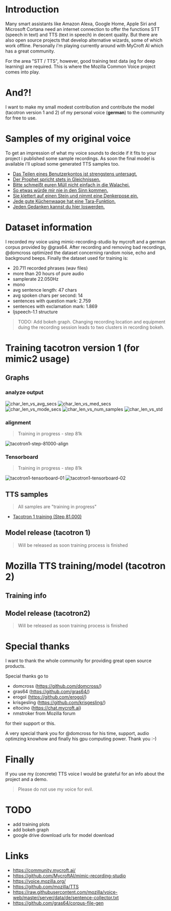 # Introduction
Many smart assistants like Amazon Alexa, Google Home, Apple Siri and Microsoft Cortana need an internet connection to offer the functions STT (speech in text) and TTS (text in speech) in decent quality. But there are also open source projects that develop alternative wizards, some of which work offline. Personally i'm playing currently around with MyCroft AI which has a great community.

For the area "STT / TTS", however, good training test data (eg for deep learning) are required. This is where the Mozilla Common Voice project comes into play.

# And?!
I want to make my small modest contribution and contribute the model (tacotron version 1 and 2) of my personal voice (**german**) to the community for free to use.

# Samples of my original voice
To get an impression of what my voice sounds to decide if it fits to your project i published some sample recordings. As soon the final model is available i'll upload some generated TTS samples too.

* [Das Teilen eines Benutzerkontos ist strengstens untersagt.](./samples/original_recording/recorded_sample_01.wav )
* [Der Prophet spricht stets in Gleichnissen.](./samples/original_recording/recorded_sample_02.wav )
* [Bitte schmeißt euren Müll nicht einfach in die Walachei.](./samples/original_recording/recorded_sample_03.wav )
* [So etwas würde mir nie in den Sinn kommen.](./samples/original_recording/recorded_sample_04.wav )
* [Sie klettert auf einen Stein und nimmt eine Denkerpose ein.](./samples/original_recording/recorded_sample_05.wav )
* [Jede gute Küchenwaage hat eine Tara-Funktion.](./samples/original_recording/recorded_sample_06.wav )
* [Jeden Gedanken kannst du hier loswerden.](./samples/original_recording/recorded_sample_07.wav )


# Dataset information
I recorded my voice using mimic-recording-studio by mycroft and a german corpus provided by @gras64. After recording and removing bad recordings, @domcross optimized the dataset concerning random noise, echo and background beeps.
Finally the dataset used for training is:

* 20.711 recorded phrases (wav files)
* more than 20 hours of pure audio
* samplerate 22.050Hz
* mono
* avg sentence length: 47 chars
* avg spoken chars per second: 14
* sentences with question mark: 2.759
* sentences with exclamation mark: 1.869
* ljspeech-1.1 structure

> TODO: Add bokeh graph.
Changing recording location and equipment duing the recording session leads to two clusters in recording bokeh.

# Training tacotron version 1 (for mimic2 usage)

## Graphs
### analyze output
![char_len_vs_avg_secs](./img/char_len_vs_avg_secs.png?raw=true "char_len_vs_avg_secs")
![char_len_vs_med_secs](./img/char_len_vs_med_secs.png?raw=true "char_len_vs_med_secs")
![char_len_vs_mode_secs](./img/char_len_vs_mode_secs.png?raw=true "char_len_vs_mode_secs")
![char_len_vs_num_samples](./img/char_len_vs_num_samples.png?raw=true "char_len_vs_num_samples")
![char_len_vs_std](./img/char_len_vs_std.png?raw=true "char_len_vs_std")

### alignment
> Training in progress - step 81k

![](./img/tacotron1-step-81000-align.png?raw=true "tacotron1-step-81000-align")

### Tensorboard
> Training in progress - step 81k

![](./img/tacotron1-tensorboard-01.png?raw=true "tacotron1-tensorboard-01")
![](./img/tacotron1-tensorboard-02.png?raw=true "tacotron1-tensorboard-02")

## TTS samples
> All samples are "training in progress"
* [Tacotron 1 training (Step 81.000)](./samples/tts_tacotron1/step-81000-audio.wav )

## Model release (tacotron 1)
> Will be released as soon training process is finished


# Mozilla TTS training/model (tacotron 2)

## Training info

## Model release (tacotron2)
> Will be released as soon training process is finished


# Special thanks
I want to thank the whole community for providing great open source products.

Special thanks go to
- domcross (https://github.com/domcross/)
- gras64 (https://github.com/gras64/)
- erogol (https://github.com/erogol/)
- krisgesling (https://github.com/krisgesling/)
- eltocino (https://chat.mycroft.ai)
- nmstroker from Mozilla forum

for their support or this.

A very special thank you for @domcross for his time, support, audio optimzing knowhow and finally his gpu computing power. Thank you :-)

# Finally
If you use my (concrete) TTS voice I would be grateful for an info about the project and a demo.

> Please do not use my voice for evil.

# TODO
- add training plots
- add bokeh graph
- google drive download urls for model download

# Links
* https://community.mycroft.ai/
* https://github.com/MycroftAI/mimic-recording-studio
* https://voice.mozilla.org/
* https://github.com/mozilla/TTS
* https://raw.githubusercontent.com/mozilla/voice-web/master/server/data/de/sentence-collector.txt
* https://github.com/gras64/corpus-file-gen